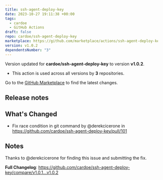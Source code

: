 ```yaml
---
title: ssh-agent-deploy-key
date: 2023-10-27 19:11:38 +00:00
tags:
  - cardoe
  - GitHub Actions
draft: false
repo: cardoe/ssh-agent-deploy-key
marketplace: https://github.com/marketplace/actions/ssh-agent-deploy-key
version: v1.0.2
dependentsNumber: "3"
---
```



Version updated for **cardoe/ssh-agent-deploy-key** to version **v1.0.2**.
- This action is used across all versions by **3** repositories.

Go to the [GitHub Marketplace](https://github.com/marketplace/actions/ssh-agent-deploy-key) to find the latest changes.

## Release notes

## What's Changed
* Fix race condition in git command by @derekcicerone in https://github.com/cardoe/ssh-agent-deploy-key/pull/101

## Notes
Thanks to @derekcicerone for finding this issue and submitting the fix.

**Full Changelog**: https://github.com/cardoe/ssh-agent-deploy-key/compare/v1.0.1...v1.0.2
